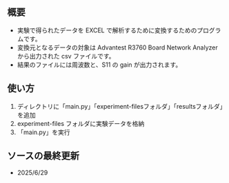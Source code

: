 ## 概要

- 実験で得られたデータを EXCEL で解析するために変換するためのプログラムです。
- 変換元となるデータの対象は Advantest R3760 Board Network Analyzer から出力された csv ファイルです。
- 結果のファイルには周波数と、S11 の gain が出力されます。

## 使い方
1.  ディレクトリに「main.py」「experiment-filesフォルダ」「resultsフォルダ」を追加
2.  experiment-files フォルダに実験データを格納
3.  「main.py」を実行

## ソースの最終更新
- 2025/6/29
